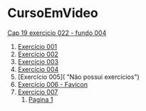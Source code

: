 # CursoEmVideo

<a href="https://claytoneduard.github.io/cursoemvideo/html-css/ex022/fundo004.html" target="_blank">Cap 19 exercicio 022 - fundo 004</a>

1. [Exercício 001](https://claytoneduard.github.io/cursoemvideo/html-css/ex001/index.html)
2. [Exercício 002](https://claytoneduard.github.io/cursoemvideo/html-css/ex002/index.html "Ex002 ")
3. [Exercício 003](https://claytoneduard.github.io/cursoemvideo/html-css/ex003/index.html "Ex003 ")
4. [Exercício 004](https://claytoneduard.github.io/cursoemvideo/html-css/ex004/index.html "Ex004")
5. [Exercício 005]( "Não possui exercicios")
6. [Exercício 006 - Favicon](https://claytoneduard.github.io/cursoemvideo/html-css/ex006/index.html "Ex006 Cap1 - Favicon")
7. [Exercício 007]()
   1. [Pagína 1](https://claytoneduard.github.io/cursoemvideo/html-css/ex007/html4.html "Ex007 Cap")
